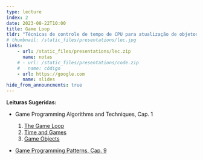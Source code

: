 ```yaml
---
type: lecture
index: 2
date: 2023-08-22T10:00
title: Game Loop
tldr: "Técnicas de controle de tempo de CPU para atualização de objetos do jogo."
# thumbnail: /static_files/presentations/lec.jpg
links: 
    - url: /static_files/presentations/lec.zip
      name: notas
    # - url: /static_files/presentations/code.zip
    #   name: código
    - url: https://google.com
      name: slides
hide_from_announcments: true
---
```

**Leituras Sugeridas:**
- Game Programming Algorithms and Techniques, Cap. 1
  1. [The Game Loop](https://learning.oreilly.com/library/view/game-programming-algorithms/9780133463200/ch01.html#ch01lev1sec2)
  2. [Time and Games](https://learning.oreilly.com/library/view/game-programming-algorithms/9780133463200/ch01.html#ch01lev1sec3)
  3. [Game Objects](https://learning.oreilly.com/library/view/game-programming-algorithms/9780133463200/ch01.html#ch01lev1sec4)

- [Game Programming Patterns, Cap. 9](https://gameprogrammingpatterns.com/game-loop.html)
